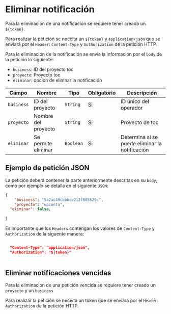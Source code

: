 # Eliminar notificación

Para la eliminación de una notificación se requiere tener creado un `${token}`.
  
Para realizar la petición se neceita un `${token}` y  `application/json` que se enviará por el 
`Header`:  `Content-Type` y `Authorization` de la petición HTTP.


Para  la eliminación de la notificación se envia la información por el `body` de
la petición lo siguiente:

- `business`: ID del proyecto toc
- `proyecto`: Proyecto toc
- `eliminar`: opcion de elimnar la notificación 

|Campo|Nombre|Tipo|Obligatorio|Descripción|
|--|--|--|--|--|
|`business`|ID del proyecto|`String`|Si|ID único del operador|
|`proyecto`|Nombre del proyecto|`String`|Si|Proyecto de toc|
|`eliminar`|Se permite eliminar|`Boolean`|Si|Determina si se puede eliminar la notificación|

## Ejemplo de petición JSON

La petición deberá contener la parte anteriormente descritas en su `body`, como por ejemplo se detalla en el siguiente `JSON`:

```json
{
	"business": "5a2ac49cbbbce212f885529c",
	"proyecto": "upconta",
  "eliminar": false,
	
}
```

Es importante que los `Headers` contengan los valores de `Content-Type` y `Authorization` de la siguente manera:

```json

  "Content-Type": "application/json",
  "Authorization": "${token}"
	

```

 ## Eliminar notificaciones vencidas 


Para la eliminación de una petición vencida se requiere tener creado un  `proyecto` y un
`business` 

  
Para realizar la petición se neceita un token  que se enviará por el 
`Header`: `Authorization` de la petición HTTP.
